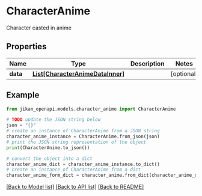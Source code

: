 # CharacterAnime

Character casted in anime

## Properties

Name | Type | Description | Notes
------------ | ------------- | ------------- | -------------
**data** | [**List[CharacterAnimeDataInner]**](CharacterAnimeDataInner.md) |  | [optional] 

## Example

```python
from jikan_openapi.models.character_anime import CharacterAnime

# TODO update the JSON string below
json = "{}"
# create an instance of CharacterAnime from a JSON string
character_anime_instance = CharacterAnime.from_json(json)
# print the JSON string representation of the object
print(CharacterAnime.to_json())

# convert the object into a dict
character_anime_dict = character_anime_instance.to_dict()
# create an instance of CharacterAnime from a dict
character_anime_form_dict = character_anime.from_dict(character_anime_dict)
```
[[Back to Model list]](../README.md#documentation-for-models) [[Back to API list]](../README.md#documentation-for-api-endpoints) [[Back to README]](../README.md)


